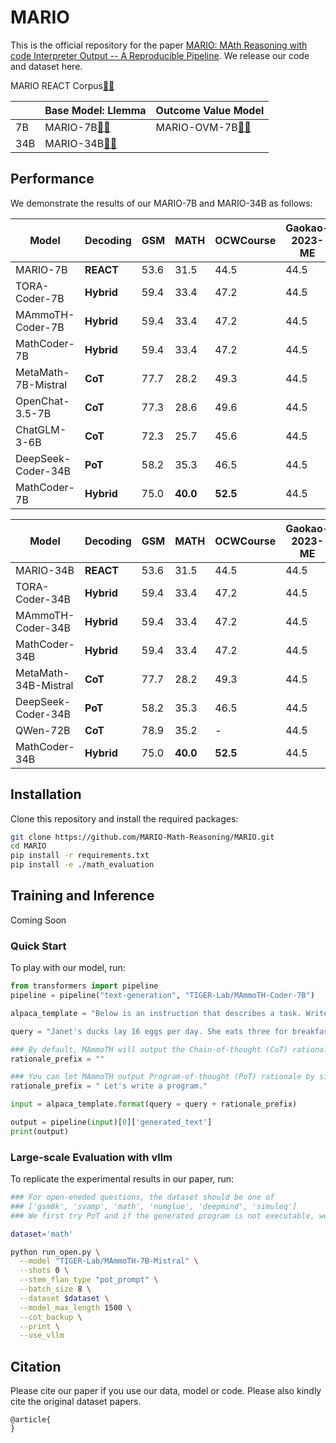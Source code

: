 # MARIO

This is the official repository for the paper [MARIO: MAth Reasoning with code Interpreter Output -- A Reproducible Pipeline](www.arxiv.org). We release our code and dataset here.


MARIO REACT Corpus[🤗](https://huggingface.co/datasets/TIGER-Lab/MathInstruct)[🤖](https://www.modelscope.cn/datasets/damo/MARIO)


|     	| Base Model: Llemma                                           	| Outcome Value Model                                                    	| 
|-----	|---------------------------------------------------------------	|---------------------------------------------------------------------------	|
| 7B  	|MARIO-7B[🤗](https://huggingface.co/MARIO/MARIO-7B)[🤖](https://www.modelscope.cn/models/damo/MARIO-7B)  	| MARIO-OVM-7B[🤗](https://huggingface.co/MARIO/MARIO-OVM-7B)[🤖](https://www.modelscope.cn/models/damo/MARIO-OVM-7B)|
| 34B 	|MARIO-34B[🤗](https://huggingface.co/MARIO/MARIO-34B)[🤖](https://www.modelscope.cn/models/damo/MARIO-34B)|  |


## Performance
We demonstrate the results of our MARIO-7B and MARIO-34B as follows:

| **Model**             	| **Decoding** 	| **GSM**  	| **MATH** 	| **OCWCourse** | **Gaokao-2023-ME** | 
|---------------------------|---------------|-----------|-----------|-----------|-----------|
| MARIO-7B             	| **REACT**   	| 53.6  	| 31.5 	    | 44.5   	|44.5   	|
| TORA-Coder-7B  	    | **Hybrid**   	| 59.4  	| 33.4  	| 47.2  	|44.5   	|
| MAmmoTH-Coder-7B  	    | **Hybrid**   	| 59.4  	| 33.4  	| 47.2  	|44.5   	|
| MathCoder-7B  	    | **Hybrid**   	| 59.4  	| 33.4  	| 47.2  	|44.5   	|
| MetaMath-7B-Mistral       | **CoT**   	| 77.7  	| 28.2 	    | 49.3      |44.5   	|
| OpenChat-3.5-7B           | **CoT**   	| 77.3 	    | 28.6 	    | 49.6      |44.5   	|
| ChatGLM-3-6B              | **CoT**       | 72.3      | 25.7      | 45.6      | 44.5   	|
| DeepSeek-Coder-34B        | **PoT**   	| 58.2   	| 35.3 	    | 46.5      |44.5   	|
| MathCoder-7B  	    | **Hybrid**   	| 75.0   	| **40.0** 	| **52.5**  |44.5   	|

| **Model**             	| **Decoding** 	| **GSM**  	| **MATH** 	| **OCWCourse** | **Gaokao-2023-ME** | 
|---------------------------|---------------|-----------|-----------|-----------|-----------|
| MARIO-34B             	| **REACT**   	| 53.6  	| 31.5 	    | 44.5   	|44.5   	|
| TORA-Coder-34B  	    | **Hybrid**   	| 59.4  	| 33.4  	| 47.2  	|44.5   	|
| MAmmoTH-Coder-34B  	    | **Hybrid**   	| 59.4  	| 33.4  	| 47.2  	|44.5   	|
| MathCoder-34B  	    | **Hybrid**   	| 59.4  	| 33.4  	| 47.2  	|44.5   	|
| MetaMath-34B-Mistral       | **CoT**   	| 77.7  	| 28.2 	    | 49.3      |44.5   	|
| DeepSeek-Coder-34B        | **PoT**   	| 58.2   	| 35.3 	    | 46.5      |44.5   	|
| QWen-72B                  | **CoT**       | 78.9      | 35.2      | -         |44.5   	|
| MathCoder-34B  	    | **Hybrid**   	| 75.0   	| **40.0** 	| **52.5**  |44.5   	|

## **Installation**

Clone this repository and install the required packages:

```bash
git clone https://github.com/MARIO-Math-Reasoning/MARIO.git
cd MARIO
pip install -r requirements.txt
pip install -e ./math_evaluation
```

## **Training and Inference**

Coming Soon

### **Quick Start**
To play with our model, run:

```python
from transformers import pipeline
pipeline = pipeline("text-generation", "TIGER-Lab/MAmmoTH-Coder-7B")

alpaca_template = "Below is an instruction that describes a task. Write a response that appropriately completes the request.\n### Instruction:\n{query}\n\n### Response:"

query = "Janet's ducks lay 16 eggs per day. She eats three for breakfast every morning and bakes muffins for her friends every day with four. She sells the remainder at the farmers' market daily for $2 per fresh duck egg. How much in dollars does she make every day at the farmers' market?"

### By default, MAmmoTH will output the Chain-of-thought (CoT) rationale
rationale_prefix = ""

### You can let MAmmoTH output Program-of-thought (PoT) rationale by simply adding
rationale_prefix = " Let's write a program."

input = alpaca_template.format(query = query + rationale_prefix)

output = pipeline(input)[0]['generated_text']
print(output)
```

### **Large-scale Evaluation with vllm**

To replicate the experimental results in our paper, run:

```bash
### For open-eneded questions, the dataset should be one of 
### ['gsm8k', 'svamp', 'math', 'numglue', 'deepmind', 'simuleq'] 
### We first try PoT and if the generated program is not executable, we shift to CoT

dataset='math'

python run_open.py \
  --model "TIGER-Lab/MAmmoTH-7B-Mistral" \
  --shots 0 \
  --stem_flan_type "pot_prompt" \
  --batch_size 8 \
  --dataset $dataset \
  --model_max_length 1500 \
  --cot_backup \
  --print \
  --use_vllm
```

## **Citation**

Please cite our paper if you use our data, model or code. Please also kindly cite the original dataset papers. 

```
@article{
}
```
